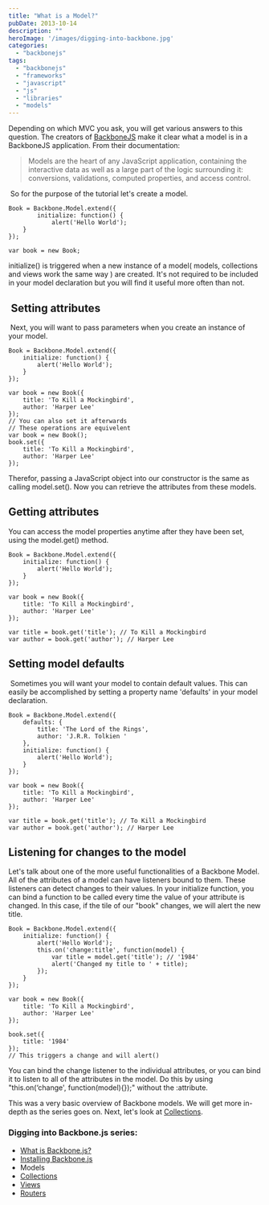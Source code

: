 ```yaml
---
title: "What is a Model?"
pubDate: 2013-10-14
description: ""
heroImage: '/images/digging-into-backbone.jpg'
categories: 
  - "backbonejs"
tags: 
  - "backbonejs"
  - "frameworks"
  - "javascript"
  - "js"
  - "libraries"
  - "models"
---
```


Depending on which MVC you ask, you will get various answers to this question. The creators of [BackboneJS](http://backbonejs.org "BackboneJS") make it clear what a model is in a BackboneJS application. From their documentation:

> Models are the heart of any JavaScript application, containing the interactive data as well as a large part of the logic surrounding it: conversions, validations, computed properties, and access control.

 So for the purpose of the tutorial let's create a model.

```
Book = Backbone.Model.extend({
        initialize: function() {
            alert('Hello World');
    }
});

var book = new Book;
```

initialize() is triggered when a new instance of a model( models, collections and views work the same way ) are created. It's not required to be included in your model declaration but you will find it useful more often than not.

##  Setting attributes

 Next, you will want to pass parameters when you create an instance of your model.

```
Book = Backbone.Model.extend({
    initialize: function() {
        alert('Hello World');
    }
});

var book = new Book({
    title: 'To Kill a Mockingbird',
    author: 'Harper Lee'
});
// You can also set it afterwards
// These operations are equivelent
var book = new Book();
book.set({
    title: 'To Kill a Mockingbird',
    author: 'Harper Lee'
});
```

Therefor, passing a JavaScript object into our constructor is the same as calling model.set(). Now you can retrieve the attributes from these models.

## Getting attributes

You can access the model properties anytime after they have been set, using the model.get() method.

```
Book = Backbone.Model.extend({
    initialize: function() {
        alert('Hello World');
    }
});

var book = new Book({
    title: 'To Kill a Mockingbird',
    author: 'Harper Lee'
});

var title = book.get('title'); // To Kill a Mockingbird
var author = book.get('author'); // Harper Lee
```

## Setting model defaults

 Sometimes you will want your model to contain default values. This can easily be accomplished by setting a property name 'defaults' in your model declaration.

```
Book = Backbone.Model.extend({
    defaults: {
        title: 'The Lord of the Rings',
        author: 'J.R.R. Tolkien '
    },
    initialize: function() {
        alert('Hello World');
    }
});

var book = new Book({
    title: 'To Kill a Mockingbird',
    author: 'Harper Lee'
});

var title = book.get('title'); // To Kill a Mockingbird
var author = book.get('author'); // Harper Lee
```

## Listening for changes to the model

Let's talk about one of the more useful functionalities of a Backbone Model. All of the attributes of a model can have listeners bound to them. These listeners can detect changes to their values. In your initialize function, you can bind a function to be called every time the value of your attribute is changed. In this case, if the tile of our "book" changes, we will alert the new title.

```
Book = Backbone.Model.extend({
    initialize: function() {
        alert('Hello World');
        this.on('change:title', function(model) {
            var title = model.get('title'); // '1984'
            alert('Changed my title to ' + title);
        });
    }
});

var book = new Book({
    title: 'To Kill a Mockingbird',
    author: 'Harper Lee'
});

book.set({
    title: '1984'
});
// This triggers a change and will alert()
```

You can bind the change listener to the individual attributes, or you can bind it to listen to all of the attributes in the model. Do this by using "this.on(‘change', function(model){});" without the :attribute.

This was a very basic overview of Backbone models. We will get more in-depth as the series goes on. Next, let's look at [Collections](http://www.pauljeter.net/random-thoughts/what-is-a-backbonejs-collection/ "What is a Collection?").

### Digging into Backbone.js series:

- [What is Backbone.js?](http://www.pauljeter.net/web-development/javascript/backbonejs/what-is-backbonejs/ "What is BackboneJS?")
- [Installing Backbone.js](http://www.pauljeter.net/web-development/javascript/backbonejs/installing-backbonejs/ "Installing BackboneJS")
- Models
- [Collections](http://www.pauljeter.net/web-development/javascript/backbonejs/what-is-a-backbonejs-collection/ "What is a Collection?")
- [Views](http://www.pauljeter.net/web-development/javascript/backbonejs/what-is-a-backbonejs-view/ "What is a View?")
- [Routers](http://www.pauljeter.net/web-development/javascript/backbonejs/what-is-a-router/ "What is a Router?")
